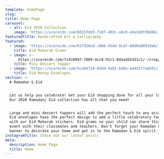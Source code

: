 ```yaml
---
template: homePage
slug: ''
title: Home Page
carousel:
  - alt: Eid 2020 Collection
    image: 'https://ucarecdn.com/60157dd3-7187-403c-a6c0-ebe169fd9d6b/'
featuredTitle: Handcrafted Art & Calligraphy
featured:
  - image: 'https://ucarecdn.com/817d26ed-c8b6-454d-9caf-60d0a00919a6/'
    title: Eid Mubarak Grams
  - image: >-
      https://ucarecdn.com/fc410997-7009-4cc8-92c1-0daadd2d31c1/-/crop/1646x1830/39,474/-/preview/
    title: Mini Dessert Topper
  - image: 'https://ucarecdn.com/5ca0d720-8ddd-4a92-bd0a-ad4d177a6d41/'
    title: Eid Money Envelopes
section: >-
  # Ramadan & Eid


  Let us help you celebrate! Get your Eid shopping done for all your loved ones.
  Our 2020 Ramadan/ Eid collection has all that you need!


  Large and mini dessert toppers will add the perfect touch to any occasion. Our
  Eid envelopes have the perfect design to add a little celebratory touch paired
  with our Eid Mubarak stickers. Eid grams so your child can share this special
  event with their classmates and teachers. Don't forget your Ramadan & Eid
  banner to decorate your home and get in to the Ramadan & Eid spirit.
instagramTitle: Check out our latest posts!
meta:
  description: Home Page
  title: Home
---
```


